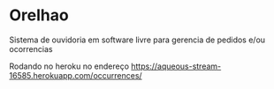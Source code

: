 # Orelhao
Sistema de ouvidoria em software livre para gerencia de pedidos e/ou ocorrencias

Rodando no heroku no endereço 
https://aqueous-stream-16585.herokuapp.com/occurrences/
